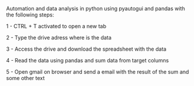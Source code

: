 Automation and data analysis in python using pyautogui and pandas with the following steps:

1 - CTRL + T activated to open a new tab 

2 - Type the drive adress where is the data 

3 - Access the drive and download the spreadsheet with the data

4 - Read the data using pandas and sum data from target columns

5 - Open gmail on browser and send a email with the result of the sum and some other text
